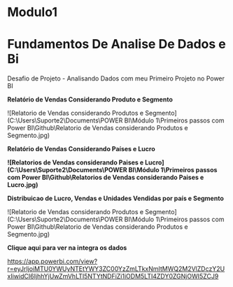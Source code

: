 # Modulo1 

# Fundamentos De Analise De Dados e Bi

Desafio de Projeto - Analisando Dados com meu Primeiro Projeto no Power BI



**Relatório de Vendas Considerando Produto e Segmento**

![Relatorio de Vendas considerando Produtos e Segmento](C:\Users\Suporte2\Documents\POWER BI\Módulo 1\Primeiros passos com Power BI\Github\Relatorio de Vendas considerando Produtos e Segmento.jpg)

**Relatório de Vendas Considerando Países e Lucro**

**![Relatorios de Vendas considerando Paises e Lucro](C:\Users\Suporte2\Documents\POWER BI\Módulo 1\Primeiros passos com Power BI\Github\Relatorios de Vendas considerando Paises e Lucro.jpg)**

**Distribuicao de Lucro, Vendas e Unidades Vendidas por país e Segmento**

![Relatorio de Vendas considerando Produtos e Segmento](C:\Users\Suporte2\Documents\POWER BI\Módulo 1\Primeiros passos com Power BI\Github\Relatorio de Vendas considerando Produtos e Segmento.jpg)



**Clique aqui para ver na integra os dados**

https://app.powerbi.com/view?r=eyJrIjoiMTU0YWUyNTEtYWY3ZC00YzZmLTkxNmItMWQ2M2VlZDczY2UxIiwidCI6IjhhYjUwZmVhLTI5NTYtNDFiZi1iODM5LTI4ZDY0ZGNjOWI5ZCJ9
